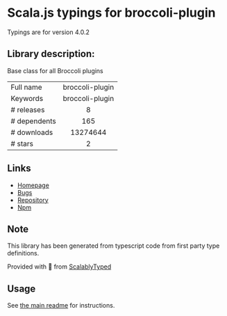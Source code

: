 
# Scala.js typings for broccoli-plugin

Typings are for version 4.0.2

## Library description:
Base class for all Broccoli plugins

|                    |                 |
| ------------------ | :-------------: |
| Full name          | broccoli-plugin |
| Keywords           | broccoli-plugin |
| # releases         | 8 |
| # dependents       | 165 |
| # downloads        | 13274644 |
| # stars            | 2 |

## Links
- [Homepage](https://github.com/broccolijs/broccoli-plugin#readme)
- [Bugs](https://github.com/broccolijs/broccoli-plugin/issues)
- [Repository](https://github.com/broccolijs/broccoli-plugin)
- [Npm](https://www.npmjs.com/package/broccoli-plugin)
    


## Note
This library has been generated from typescript code from first party type definitions.

Provided with :purple_heart: from [ScalablyTyped](https://github.com/oyvindberg/ScalablyTyped)

## Usage
See [the main readme](../../readme.md) for instructions.


